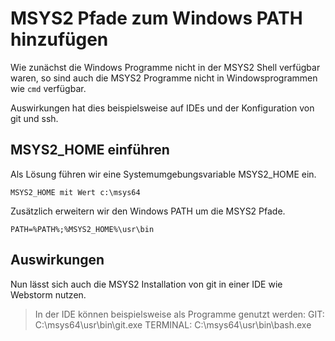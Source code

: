 # MSYS2 Pfade zum  Windows PATH hinzufügen

Wie zunächst die Windows Programme nicht in 
der MSYS2 Shell verfügbar waren, so sind 
auch die MSYS2 Programme nicht in 
Windowsprogrammen wie `cmd` verfügbar. 

Auswirkungen hat dies beispielsweise auf IDEs und 
der Konfiguration von git und ssh. 

## MSYS2_HOME einführen

Als Lösung führen wir eine Systemumgebungsvariable MSYS2_HOME ein.

`MSYS2_HOME mit Wert c:\msys64`

Zusätzlich erweitern wir den Windows PATH um die MSYS2 Pfade.

`PATH=%PATH%;%MSYS2_HOME%\usr\bin`

## Auswirkungen

Nun lässt sich auch die MSYS2 Installation von git 
in einer IDE wie Webstorm nutzen.

> In der IDE können beispielsweise als Programme genutzt werden:
> GIT: C:\msys64\usr\bin\git.exe
> TERMINAL:  C:\msys64\usr\bin\bash.exe